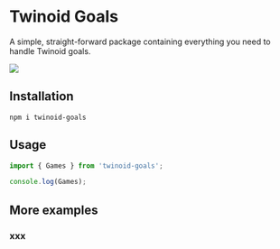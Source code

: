 # Twinoid Goals

A simple, straight-forward package containing everything you need to handle Twinoid goals.

![](https://i.imgur.com/tHp0kBw.png)

## Installation
```
npm i twinoid-goals
```

## Usage

```ts
import { Games } from 'twinoid-goals';

console.log(Games);
```

## More examples

### xxx

```ts

```